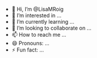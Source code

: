 - 👋 Hi, I’m @LisaMRoig
- 👀 I’m interested in ...
- 🌱 I’m currently learning ...
- 💞️ I’m looking to collaborate on ...
- 📫 How to reach me ...
- 😄 Pronouns: ...
- ⚡ Fun fact: ...

<!---
LisaMRoig/LisaMRoig is a ✨ special ✨ repository because its `README.md` (this file) appears on your GitHub profile.
You can click the Preview link to take a look at your changes.
--->
